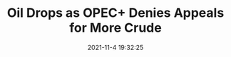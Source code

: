 ---
"title": "Oil Drops as OPEC+ Denies Appeals for More Crude"
"date": "2021-11-4 19:32:25"
"feed_name": "RIGZONE"
"feed_website": "http://www.rigzone.com/"
"feed_rss": "http://www.rigzone.com/news/rss/rigzone_latest.aspx"
"link": "https://www.rigzone.com/news/wire/oil_drops_as_opec_denies_appeals_for_more_crude-04-nov-2021-166923-article/?rss=true"
"source": "None"
"file": "_posts/2021-1-1-a870383b18103e046b20e14db860edca0d85aa57.md"
"accident": "0"
"drilling": "0"
"dead": "0"
"injured": "0"
"arrested": "0"
"place": "unknown place"
"where": "unknown site"
"causes": "unknown"
"place_uri": "unknown place"
---
